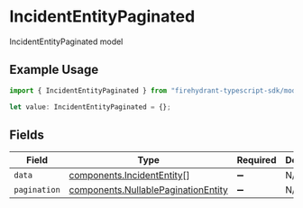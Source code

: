 # IncidentEntityPaginated

IncidentEntityPaginated model

## Example Usage

```typescript
import { IncidentEntityPaginated } from "firehydrant-typescript-sdk/models/components";

let value: IncidentEntityPaginated = {};
```

## Fields

| Field                                                                                      | Type                                                                                       | Required                                                                                   | Description                                                                                |
| ------------------------------------------------------------------------------------------ | ------------------------------------------------------------------------------------------ | ------------------------------------------------------------------------------------------ | ------------------------------------------------------------------------------------------ |
| `data`                                                                                     | [components.IncidentEntity](../../models/components/incidententity.md)[]                   | :heavy_minus_sign:                                                                         | N/A                                                                                        |
| `pagination`                                                                               | [components.NullablePaginationEntity](../../models/components/nullablepaginationentity.md) | :heavy_minus_sign:                                                                         | N/A                                                                                        |